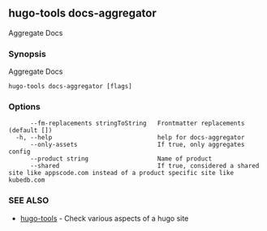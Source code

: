 ## hugo-tools docs-aggregator

Aggregate Docs

### Synopsis

Aggregate Docs

```
hugo-tools docs-aggregator [flags]
```

### Options

```
      --fm-replacements stringToString   Frontmatter replacements (default [])
  -h, --help                             help for docs-aggregator
      --only-assets                      If true, only aggregates config
      --product string                   Name of product
      --shared                           If true, considered a shared site like appscode.com instead of a product specific site like kubedb.com
```

### SEE ALSO

* [hugo-tools](hugo-tools.md)	 - Check various aspects of a hugo site

